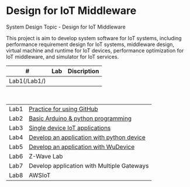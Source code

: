 # Design for IoT Middleware
System Design Topic - Design for IoT Middleware

This project is aim to develop system software for IoT systems, including performance requirement design for IoT systems, middleware design, virtual machine and runtime for IoT devices, performance optimization for IoT middleware, and simulator for IoT services.

|#|Lab|Discription|
|:---:|:---:|:----:|
|Lab1(/Lab1/)||
<table>
  <tr><td>Lab1</td><td><a href="https://github.com/KuangChih/Design-for-IoT-Middleware/tree/master/Lab1">Practice for using GitHub</a></td></tr>
  <tr><td>Lab2</td><td><a href="https://github.com/KuangChih/Design-for-IoT-Middleware/tree/master/Lab2">Basic Arduino & python programming</a></td></tr>
  <tr><td>Lab3</td><td><a href="https://github.com/KuangChih/Design-for-IoT-Middleware/tree/master/Lab3">Single device IoT applications</a></td></tr>
  <tr><td>Lab4</td><td><a href="https://github.com/KuangChih/Design-for-IoT-Middleware/tree/master/Lab4">Develop an application with python device</a></td></tr>
  <tr><td>Lab5</td><td><a href="https://github.com/KuangChih/Design-for-IoT-Middleware/tree/master/Lab5">Develop an application with WuDevice</a></td></tr>
  <tr><td>Lab6</td><td>Z-Wave Lab</td></tr>
  <tr><td>Lab7</td><td>Develop application with Multiple Gateways</td></tr>
  <tr><td>Lab8</td><td>AWSIoT</td></tr>
</table>
